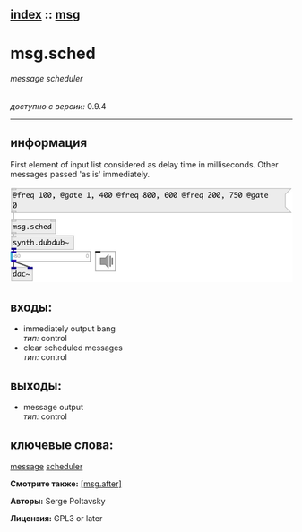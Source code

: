 [index](index.html) :: [msg](category_msg.html)
---

# msg.sched

###### message scheduler

*доступно с версии:* 0.9.4

---


## информация
First element of input list considered as delay time in milliseconds. Other messages passed &#39;as is&#39; immediately.


[![example](../examples/img/msg.sched.jpg)](../examples/pd/msg.sched.pd)









## входы:

* immediately output bang<br>
_тип:_ control
* clear scheduled messages<br>
_тип:_ control



## выходы:

* message output<br>
_тип:_ control



## ключевые слова:

[message](keywords/message.html)
[scheduler](keywords/scheduler.html)



**Смотрите также:**
[\[msg.after\]](msg.after.html)




**Авторы:** Serge Poltavsky




**Лицензия:** GPL3 or later






